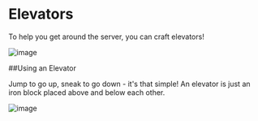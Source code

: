 # Elevators

To help you get around the server, you can craft elevators! 

![image](https://media.discordapp.net/attachments/838356841217916989/1170275887263006730/2023-11-04_19.14.03.png?ex=6558735a&is=6545fe5a&hm=52dece1bd23ce46ad29323a4ad1dcede8f0d24711f3364b9c14b9cda558de36f&=&width=1276&height=671)

##Using an Elevator

Jump to go up, sneak to go down - it's that simple! An elevator is just an iron block placed above and below each other.

![image](https://cdn.discordapp.com/attachments/838356841217916989/1170275660590219355/7078b0a9b4683d8cf6513da037ecd84acd1b644a.gif?ex=65587324&is=6545fe24&hm=cab21750c579b50359a02112374e8991f51305f542dbefd942e8618183ab73a4&)
